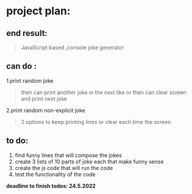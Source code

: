 # project plan:

## end result: 
>JavaScript based ,console joke generator

## can do :
1.print random joke
> then can print another joke in the next like
> or then can clear screen and print next joke

2.print random non-explicit joke 
>2 options to keep printing lines
>or clear each time the screen

## to do:
1. find funny lines that will compose the jokes
2. create 3 lists of 10 parts of joke each that make funny sense
3. create the js code that will run the code 
4. test the functionality of the code

**deadline to finish todos: 24.5.2022**